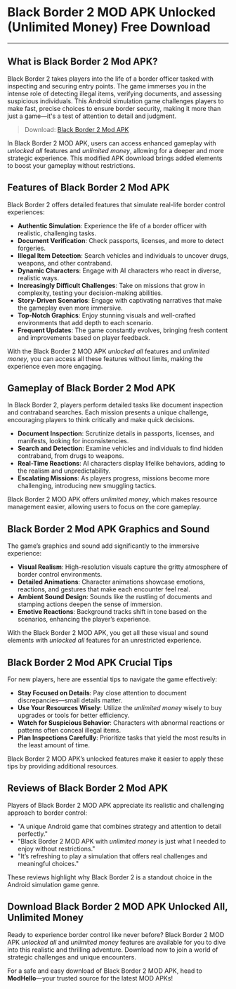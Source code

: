 # Black Border 2 MOD APK Unlocked (Unlimited Money) Free Download

---

## What is Black Border 2 Mod APK?

Black Border 2 takes players into the life of a border officer tasked with inspecting and securing entry points. The game immerses you in the intense role of detecting illegal items, verifying documents, and assessing suspicious individuals. This Android simulation game challenges players to make fast, precise choices to ensure border security, making it more than just a game—it's a test of attention to detail and judgment.

>Download: [Black Border 2 Mod APK](https://modhello.com/black-border-2/)

In Black Border 2 MOD APK, users can access enhanced gameplay with *unlocked all* features and *unlimited money*, allowing for a deeper and more strategic experience. This modified APK download brings added elements to boost your gameplay without restrictions.

## Features of Black Border 2 Mod APK

Black Border 2 offers detailed features that simulate real-life border control experiences:

- **Authentic Simulation**: Experience the life of a border officer with realistic, challenging tasks.
- **Document Verification**: Check passports, licenses, and more to detect forgeries.
- **Illegal Item Detection**: Search vehicles and individuals to uncover drugs, weapons, and other contraband.
- **Dynamic Characters**: Engage with AI characters who react in diverse, realistic ways.
- **Increasingly Difficult Challenges**: Take on missions that grow in complexity, testing your decision-making abilities.
- **Story-Driven Scenarios**: Engage with captivating narratives that make the gameplay even more immersive.
- **Top-Notch Graphics**: Enjoy stunning visuals and well-crafted environments that add depth to each scenario.
- **Frequent Updates**: The game constantly evolves, bringing fresh content and improvements based on player feedback.

With the Black Border 2 MOD APK *unlocked all* features and *unlimited money*, you can access all these features without limits, making the experience even more engaging.

## Gameplay of Black Border 2 Mod APK

In Black Border 2, players perform detailed tasks like document inspection and contraband searches. Each mission presents a unique challenge, encouraging players to think critically and make quick decisions.

- **Document Inspection**: Scrutinize details in passports, licenses, and manifests, looking for inconsistencies.
- **Search and Detection**: Examine vehicles and individuals to find hidden contraband, from drugs to weapons.
- **Real-Time Reactions**: AI characters display lifelike behaviors, adding to the realism and unpredictability.
- **Escalating Missions**: As players progress, missions become more challenging, introducing new smuggling tactics.

Black Border 2 MOD APK offers *unlimited money*, which makes resource management easier, allowing users to focus on the core gameplay.

## Black Border 2 Mod APK Graphics and Sound

The game’s graphics and sound add significantly to the immersive experience:

- **Visual Realism**: High-resolution visuals capture the gritty atmosphere of border control environments.
- **Detailed Animations**: Character animations showcase emotions, reactions, and gestures that make each encounter feel real.
- **Ambient Sound Design**: Sounds like the rustling of documents and stamping actions deepen the sense of immersion.
- **Emotive Reactions**: Background tracks shift in tone based on the scenarios, enhancing the player’s experience.

With the Black Border 2 MOD APK, you get all these visual and sound elements with *unlocked all* features for an unrestricted experience.

## Black Border 2 Mod APK Crucial Tips

For new players, here are essential tips to navigate the game effectively:

- **Stay Focused on Details**: Pay close attention to document discrepancies—small details matter.
- **Use Your Resources Wisely**: Utilize the *unlimited money* wisely to buy upgrades or tools for better efficiency.
- **Watch for Suspicious Behavior**: Characters with abnormal reactions or patterns often conceal illegal items.
- **Plan Inspections Carefully**: Prioritize tasks that yield the most results in the least amount of time.

Black Border 2 MOD APK’s unlocked features make it easier to apply these tips by providing additional resources.

## Reviews of Black Border 2 Mod APK

Players of Black Border 2 MOD APK appreciate its realistic and challenging approach to border control:

- "A unique Android game that combines strategy and attention to detail perfectly."
- "Black Border 2 MOD APK with *unlimited money* is just what I needed to enjoy without restrictions."
- "It’s refreshing to play a simulation that offers real challenges and meaningful choices."
  
These reviews highlight why Black Border 2 is a standout choice in the Android simulation game genre.

## Download Black Border 2 MOD APK Unlocked All, Unlimited Money

Ready to experience border control like never before? Black Border 2 MOD APK *unlocked all* and *unlimited money* features are available for you to dive into this realistic and thrilling adventure. Download now to join a world of strategic challenges and unique encounters.  

For a safe and easy download of Black Border 2 MOD APK, head to **ModHello**—your trusted source for the latest MOD APKs!

